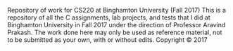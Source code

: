 Repository of work for CS220 at Binghamton University (Fall 2017)
This is a repository of all the C assignments, lab projects, and tests that I did at Binghamton University in Fall 2017 under the direction of Professor Aravind Prakash.
The work done here may only be used as reference material, not to be submitted as your own, with or without edits.
Copyright © 2017
